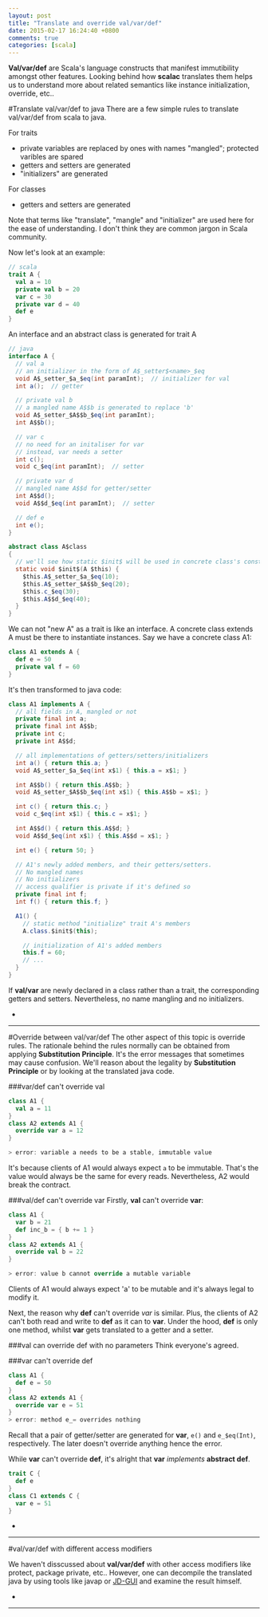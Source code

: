 ```yaml
---
layout: post
title: "Translate and override val/var/def"
date: 2015-02-17 16:24:40 +0800
comments: true
categories: [scala]
---
```


**Val/var/def** are Scala's language constructs that manifest immutibility amongst other features. Looking behind how **scalac** translates them helps us to understand more about related semantics like instance initialization, override, etc..


#Translate val/var/def to java
There are a few simple rules to translate val/var/def from scala to java.

For traits

* private variables are replaced by ones with names "mangled"; protected varibles are spared
* getters and setters are generated
* "initializers" are generated

For classes

* getters and setters are generated

Note that terms like "translate", "mangle" and "initializer" are used here for the ease of understanding. I don't think they are common jargon in Scala community.

Now let's look at an example:
<!-- more -->

```scala
// scala
trait A {
  val a = 10
  private val b	= 20
  var c = 30
  private var d = 40
  def e
}
```

An interface and an abstract class is generated for trait A
```java
// java
interface A {
  // val a
  // an initializer in the form of A$_setter$<name>_$eq
  void A$_setter_$a_$eq(int paramInt);  // initializer for val
  int a();  // getter

  // private val b
  // a mangled name A$$b is generated to replace 'b'
  void A$_setter_$A$$b_$eq(int paramInt);
  int A$$b();

  // var c
  // no need for an initaliser for var
  // instead, var needs a setter
  int c();
  void c_$eq(int paramInt);  // setter

  // private var d
  // mangled name A$$d for getter/setter
  int A$$d();
  void A$$d_$eq(int paramInt);  // setter

  // def e
  int e();
}

abstract class A$class
{
  // we'll see how static $init$ will be used in concrete class's constructor
  static void $init$(A $this) {
    $this.A$_setter_$a_$eq(10);
    $this.A$_setter_$A$$b_$eq(20);
    $this.c_$eq(30);
    $this.A$$d_$eq(40);
  }
}
```

We can not "new A" as a trait is like an interface. A concrete class extends A must be there to instantiate instances. Say we have a concrete class A1:
```scala
class A1 extends A {
  def e = 50
  private val f = 60
}
```

It's then transformed to java code:
```java
class A1 implements A {
  // all fields in A, mangled or not
  private final int a;
  private final int A$$b;
  private int c;
  private int A$$d;

  // all implementations of getters/setters/initializers
  int a() { return this.a; }
  void A$_setter_$a_$eq(int x$1) { this.a = x$1; }

  int A$$b() { return this.A$$b; }
  void A$_setter_$A$$b_$eq(int x$1) { this.A$$b = x$1; }

  int c() { return this.c; }
  void c_$eq(int x$1) { this.c = x$1; }

  int A$$d() { return this.A$$d; }
  void A$$d_$eq(int x$1) { this.A$$d = x$1; }

  int e() { return 50; }

  // A1's newly added members, and their getters/setters.
  // No mangled names
  // No initializers
  // access qualifier is private if it's defined so
  private final int f;
  int f() { return this.f; }

  A1() {
    // static method "initialize" trait A's members
    A.class.$init$(this);

    // initialization of A1's added members
    this.f = 60;
    // ...
  }
}
```

If **val/var** are newly declared in a class rather than a trait, the corresponding getters and setters. Nevertheless, no name mangling and no initializers.


-
- - -


#Override between val/var/def
The other aspect of this topic is override rules. The rationale behind the rules normally can be obtained from applying **Substitution Principle**. It's the error messages that sometimes may cause confusion. We'll reason about the legality by **Substitution Principle** or by looking at the translated java code.


###var/def can't override val
```scala
class A1 {
  val a = 11
}
class A2 extends A1 {
  override var a = 12
}

> error: variable a needs to be a stable, immutable value
```
It's because clients of A1 would always expect `a` to be immutable. That's the value would always be the same for every reads. Nevertheless, A2 would break the contract.


###val/def can't override var
Firstly, **val** can't override **var**:
```scala
class A1 {
  var b = 21
  def inc_b = { b += 1 }
}
class A2 extends A1 {
  override val b = 22
}

> error: value b cannot override a mutable variable
```
Clients of A1 would always expect 'a' to be mutable and it's always legal to modify it.

Next, the reason why **def** can't override *var* is similar. Plus, the clients of A2 can't both read and write to **def** as it can to **var**. Under the hood, **def** is only one method, whilst **var** gets translated to a getter and a setter.


###val can override def with no parameters
Think everyone's agreed.


###var can't override def

```scala
class A1 {
  def e = 50
}
class A2 extends A1 {
  override var e = 51
}
> error: method e_= overrides nothing
```
Recall that a pair of getter/setter are generated for **var**, `e()` and  `e_$eq(Int)`, respectively. The later doesn't override anything hence the error.

While **var** can't override **def**, it's alright that **var** *implements* **abstract def**.
```scala
trait C {
  def e
}
class C1 extends C {
  var e = 51
}
```


-
- - -

#val/var/def with different access modifiers

We haven't disscussed about **val/var/def** with other access modifiers like protect, package private, etc.. However, one can decompile the translated java by using tools like javap or [JD-GUI](http://jd.benow.ca/) and examine the result himself.


-
- - -

